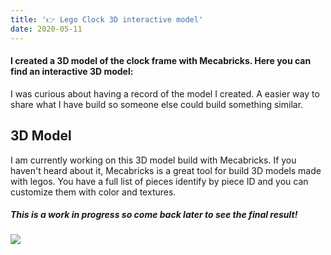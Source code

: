 ```yaml
---
title: '👉 Lego Clock 3D interactive model'
date: 2020-05-11
---
```


#### I created a 3D model of the clock frame with Mecabricks. Here you can find an interactive 3D model: 

<model-viewer id="lego-frame-model" src="https://storage.googleapis.com/maker-blog-assets/3d-model/clock-frame.glb" alt="A 3D model a Lego clock frame" camera-controls auto-rotate></model-viewer>

I was curious about having a record of the model I created. A easier way to share what I have build so someone else could build something similar.

<div class="divider"></div>

## 3D Model
I am currently working on this 3D model build with Mecabricks. If you haven't heard about it, Mecabricks is a great tool for build 3D models made with legos. You have a full list of pieces identify by piece ID and you can customize them with color and textures.

<div class="divider"></div>

##### This is a work in progress so come back later to see the final result!

![](https://storage.googleapis.com/maker-blog-assets/3d-model/first-model.png)
